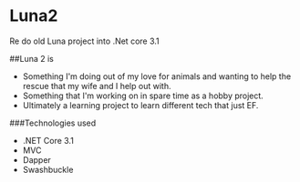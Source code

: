 # Luna2
Re do old Luna project into .Net core 3.1

##Luna 2 is
* Something I'm doing out of my love for animals and wanting to help the rescue that my wife and I help out with.
* Something that I'm working on in spare time as a hobby project.
* Ultimately a learning project to learn different tech that just EF.

###Technologies used
* .NET Core 3.1
* MVC
* Dapper
* Swashbuckle

